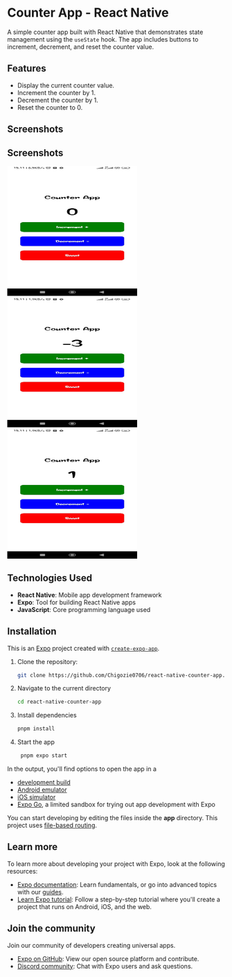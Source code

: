 # Counter App - React Native

A simple counter app built with React Native that demonstrates state management using the `useState` hook. The app includes buttons to increment, decrement, and reset the counter value.

## Features

- Display the current counter value.
- Increment the counter by 1.
- Decrement the counter by 1.
- Reset the counter to 0.

## Screenshots

## Screenshots

<img src="assets/images/counter%20screen%20(1).jpg" alt="Screenshot 1" width="300" height="300" >
<img src="assets/images/counter%20screen%20(2).jpg" alt="Screenshot 2" width="300" height="300" >
<img src="assets/images/counter%20screen%20(3).jpg" alt="Screenshot 3" width="300" height="300" >

## Technologies Used

- **React Native**: Mobile app development framework
- **Expo**: Tool for building React Native apps
- **JavaScript**: Core programming language used

## Installation

This is an [Expo](https://expo.dev) project created with [`create-expo-app`](https://www.npmjs.com/package/create-expo-app).

1. Clone the repository:

   ```bash
   git clone https://github.com/Chigozie0706/react-native-counter-app.git
   ```

2. Navigate to the current directory

   ```bash
   cd react-native-counter-app
   ```

3. Install dependencies

   ```bash
   pnpm install
   ```

4. Start the app

   ```bash
    pnpm expo start
   ```

In the output, you'll find options to open the app in a

- [development build](https://docs.expo.dev/develop/development-builds/introduction/)
- [Android emulator](https://docs.expo.dev/workflow/android-studio-emulator/)
- [iOS simulator](https://docs.expo.dev/workflow/ios-simulator/)
- [Expo Go](https://expo.dev/go), a limited sandbox for trying out app development with Expo

You can start developing by editing the files inside the **app** directory. This project uses [file-based routing](https://docs.expo.dev/router/introduction).

## Learn more

To learn more about developing your project with Expo, look at the following resources:

- [Expo documentation](https://docs.expo.dev/): Learn fundamentals, or go into advanced topics with our [guides](https://docs.expo.dev/guides).
- [Learn Expo tutorial](https://docs.expo.dev/tutorial/introduction/): Follow a step-by-step tutorial where you'll create a project that runs on Android, iOS, and the web.

## Join the community

Join our community of developers creating universal apps.

- [Expo on GitHub](https://github.com/expo/expo): View our open source platform and contribute.
- [Discord community](https://chat.expo.dev): Chat with Expo users and ask questions.

